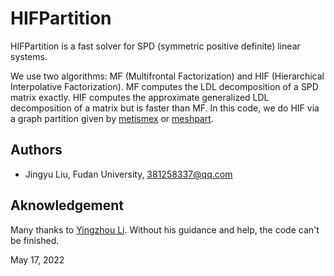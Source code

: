 # HIFPartition

HIFPartition is a fast solver for SPD (symmetric positive definite) linear systems. 

We use two algorithms: MF (Multifrontal Factorization) and HIF (Hierarchical Interpolative Factorization). MF computes the LDL decomposition of a SPD matrix exactly. HIF computes the approximate generalized LDL decomposition of a matrix but is faster than MF. In this code, we do HIF via a graph partition given by [metismex](https://github.com/YingzhouLi/metismex) or [meshpart](https://github.com/YingzhouLi/meshpart).

## Authors

* Jingyu Liu, Fudan University, 381258337@qq.com

## Aknowledgement

Many thanks to [Yingzhou Li](https://www.yingzhouli.com/). Without his guidance and help, the code can't be finished.

May 17, 2022
